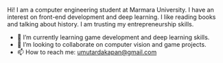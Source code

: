 
Hi! I am a computer engineering student at Marmara University. I have an interest on front-end development and deep learning. I like reading books and talking about history. I am trusting my entrepreneurship skills.

- 🌱 I’m currently learning game development and deep learning skills.
- 👯 I’m looking to collaborate on computer vision and game projects.
- 📫 How to reach me: umutardakapan@gmail.com 


